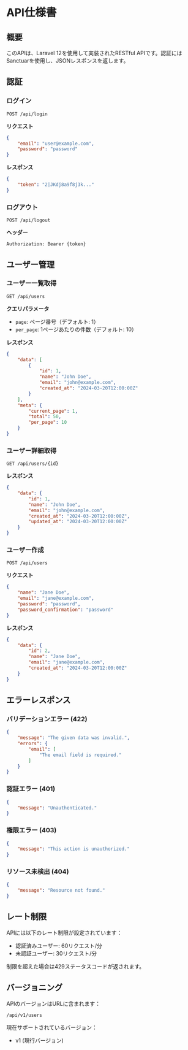 # API仕様書

## 概要

このAPIは、Laravel 12を使用して実装されたRESTful APIです。認証にはSanctuarを使用し、JSONレスポンスを返します。

## 認証

### ログイン

```http
POST /api/login
```

**リクエスト**
```json
{
    "email": "user@example.com",
    "password": "password"
}
```

**レスポンス**
```json
{
    "token": "2|JKdj8a9f8j3k..."
}
```

### ログアウト

```http
POST /api/logout
```

**ヘッダー**
```
Authorization: Bearer {token}
```

## ユーザー管理

### ユーザー一覧取得

```http
GET /api/users
```

**クエリパラメータ**
- `page`: ページ番号（デフォルト: 1）
- `per_page`: 1ページあたりの件数（デフォルト: 10）

**レスポンス**
```json
{
    "data": [
        {
            "id": 1,
            "name": "John Doe",
            "email": "john@example.com",
            "created_at": "2024-03-20T12:00:00Z"
        }
    ],
    "meta": {
        "current_page": 1,
        "total": 50,
        "per_page": 10
    }
}
```

### ユーザー詳細取得

```http
GET /api/users/{id}
```

**レスポンス**
```json
{
    "data": {
        "id": 1,
        "name": "John Doe",
        "email": "john@example.com",
        "created_at": "2024-03-20T12:00:00Z",
        "updated_at": "2024-03-20T12:00:00Z"
    }
}
```

### ユーザー作成

```http
POST /api/users
```

**リクエスト**
```json
{
    "name": "Jane Doe",
    "email": "jane@example.com",
    "password": "password",
    "password_confirmation": "password"
}
```

**レスポンス**
```json
{
    "data": {
        "id": 2,
        "name": "Jane Doe",
        "email": "jane@example.com",
        "created_at": "2024-03-20T12:00:00Z"
    }
}
```

## エラーレスポンス

### バリデーションエラー (422)

```json
{
    "message": "The given data was invalid.",
    "errors": {
        "email": [
            "The email field is required."
        ]
    }
}
```

### 認証エラー (401)

```json
{
    "message": "Unauthenticated."
}
```

### 権限エラー (403)

```json
{
    "message": "This action is unauthorized."
}
```

### リソース未検出 (404)

```json
{
    "message": "Resource not found."
}
```

## レート制限

APIには以下のレート制限が設定されています：

- 認証済みユーザー: 60リクエスト/分
- 未認証ユーザー: 30リクエスト/分

制限を超えた場合は429ステータスコードが返されます。

## バージョニング

APIのバージョンはURLに含まれます：

```
/api/v1/users
```

現在サポートされているバージョン：
- v1 (現行バージョン) 
